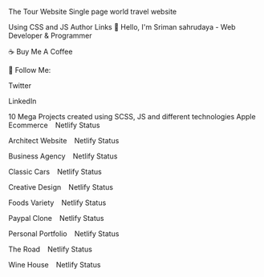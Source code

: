 The Tour Website
Single page world travel website

Using CSS and JS
Author Links
👋 Hello, I'm Sriman sahrudaya - Web Developer & Programmer

☕ Buy Me A Coffee

🚀 Follow Me:

Twitter

LinkedIn

10 Mega Projects created using SCSS, JS and different technologies
Apple Ecommerce   Netlify Status

Architect Website   Netlify Status

Business Agency   Netlify Status

Classic Cars   Netlify Status

Creative Design   Netlify Status

Foods Variety   Netlify Status

Paypal Clone   Netlify Status

Personal Portfolio   Netlify Status

The Road   Netlify Status

Wine House   Netlify Status



